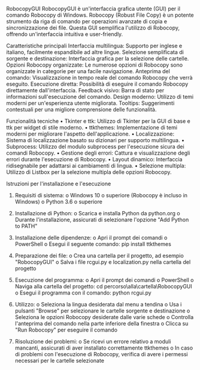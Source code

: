 RobocopyGUI
RobocopyGUI è un'interfaccia grafica utente (GUI) per il comando Robocopy di Windows. Robocopy (Robust File Copy) è un potente strumento da riga di comando per operazioni avanzate di copia e sincronizzazione dei file. Questa GUI semplifica l'utilizzo di Robocopy, offrendo un'interfaccia intuitiva e user-friendly.

Caratteristiche principali
	Interfaccia multilingua: Supporto per inglese e italiano, facilmente espandibile ad altre lingue.
	Selezione semplificata di sorgente e destinazione: Interfaccia grafica per la selezione delle cartelle.
	Opzioni Robocopy organizzate: Le numerose opzioni di Robocopy sono organizzate in categorie per una facile navigazione.
	Anteprima del comando: Visualizzazione in tempo reale del comando Robocopy che verrà eseguito.
	Esecuzione diretta: Possibilità di eseguire il comando Robocopy direttamente dall'interfaccia.
	Feedback visivo: Barra di stato per informazioni sull'esecuzione del comando.
	Design moderno: Utilizzo di temi moderni per un'esperienza utente migliorata.
	Tooltips: Suggerimenti contestuali per una migliore comprensione delle funzionalità.

Funzionalità tecniche
•	Tkinter e ttk: Utilizzo di Tkinter per la GUI di base e ttk per widget di stile moderno.
•	ttkthemes: Implementazione di temi moderni per migliorare l'aspetto dell'applicazione.
•	Localizzazione: Sistema di localizzazione basato su dizionari per supporto multilingua.
•	Subprocess: Utilizzo del modulo subprocess per l'esecuzione sicura dei comandi Robocopy.
•	Gestione degli errori: Cattura e visualizzazione degli errori durante l'esecuzione di Robocopy.
•	Layout dinamico: Interfaccia ridisegnabile per adattarsi ai cambiamenti di lingua.
•	Selezione multipla: Utilizzo di Listbox per la selezione multipla delle opzioni Robocopy.

Istruzioni per l'installazione e l'esecuzione
1.	Requisiti di sistema: 
o	Windows 10 o superiore (Robocopy è incluso in Windows)
o	Python 3.6 o superiore

2.	Installazione di Python: 
o	Scarica e installa Python da python.org
o	Durante l'installazione, assicurati di selezionare l'opzione "Add Python to PATH"

3.	Installazione delle dipendenze: 
o	Apri il prompt dei comandi o PowerShell
o	Esegui il seguente comando: 
pip install ttkthemes

4.	Preparazione dei file: 
o	Crea una cartella per il progetto, ad esempio "RobocopyGUI"
o	Salva i file rcgui.py e localization.py nella cartella del progetto

5.	Esecuzione del programma: 
o	Apri il prompt dei comandi o PowerShell
o	Naviga alla cartella del progetto: 
cd percorso\alla\cartella\RobocopyGUI
o	Esegui il programma con il comando: 
python rcgui.py

6.	Utilizzo: 
o	Seleziona la lingua desiderata dal menu a tendina
o	Usa i pulsanti "Browse" per selezionare le cartelle sorgente e destinazione
o	Seleziona le opzioni Robocopy desiderate dalle varie schede
o	Controlla l'anteprima del comando nella parte inferiore della finestra
o	Clicca su "Run Robocopy" per eseguire il comando

7.	Risoluzione dei problemi: 
o	Se ricevi un errore relativo a moduli mancanti, assicurati di aver installato correttamente ttkthemes
o	In caso di problemi con l'esecuzione di Robocopy, verifica di avere i permessi necessari per le cartelle selezionate

